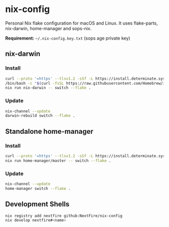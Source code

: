 # nix-config

Personal Nix flake configuration for macOS and Linux. It uses flake-parts, nix-darwin, home-manager and sops-nix.

**Requirement:** `~/.nix-config.key.txt` (sops age private key)

## nix-darwin

### Install

```sh
curl --proto '=https' --tlsv1.2 -sSf -L https://install.determinate.systems/nix | sh -s -- install
/bin/bash -c "$(curl -fsSL https://raw.githubusercontent.com/Homebrew/install/HEAD/install.sh)"
nix run nix-darwin -- switch --flake .
```

### Update

```sh
nix-channel --update
darwin-rebuild switch --flake .
```

## Standalone home-manager

### Install

```sh
curl --proto '=https' --tlsv1.2 -sSf -L https://install.determinate.systems/nix | sh -s -- install
nix run home-manager/master -- switch --flake .
```

### Update

```sh
nix-channel --update
home-manager switch --flake .
```

## Development Shells

```sh
nix registry add nextfire github:NextFire/nix-config
nix develop nextfire#<name>
```
